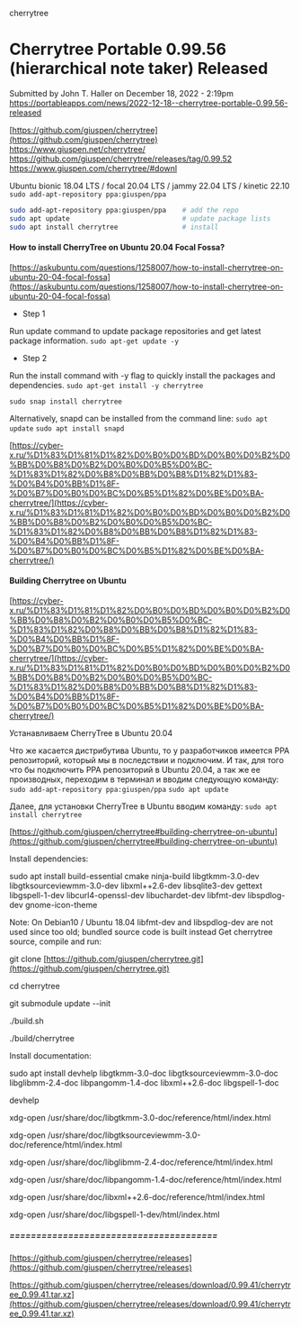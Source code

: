 cherrytree 

# Cherrytree Portable 0.99.56 (hierarchical note taker) Released
Submitted by John T. Haller on December 18, 2022 - 2:19pm
https://portableapps.com/news/2022-12-18--cherrytree-portable-0.99.56-released

[https://github.com/giuspen/cherrytree](https://github.com/giuspen/cherrytree)
https://www.giuspen.net/cherrytree/
https://github.com/giuspen/cherrytree/releases/tag/0.99.52
https://www.giuspen.com/cherrytree/#downl

Ubuntu bionic 18.04 LTS / focal 20.04 LTS / jammy 22.04 LTS / kinetic 22.10
`sudo add-apt-repository ppa:giuspen/ppa`

```bash
sudo add-apt-repository ppa:giuspen/ppa    # add the repo
sudo apt update                            # update package lists
sudo apt install cherrytree                # install
```

#### How to install CherryTree on Ubuntu 20.04 Focal Fossa?

[https://askubuntu.com/questions/1258007/how-to-install-cherrytree-on-ubuntu-20-04-focal-fossa](https://askubuntu.com/questions/1258007/how-to-install-cherrytree-on-ubuntu-20-04-focal-fossa)

* Step 1

Run update command to update package repositories and get latest package information.
`sudo apt-get update -y`

* Step 2

Run the install command with -y flag to quickly install the packages and dependencies.
`sudo apt-get install -y cherrytree`

`sudo snap install cherrytree`

Alternatively, snapd can be installed from the command line:
`sudo apt update`
`sudo apt install snapd`

[https://cyber-x.ru/%D1%83%D1%81%D1%82%D0%B0%D0%BD%D0%B0%D0%B2%D0%BB%D0%B8%D0%B2%D0%B0%D0%B5%D0%BC-%D1%83%D1%82%D0%B8%D0%BB%D0%B8%D1%82%D1%83-%D0%B4%D0%BB%D1%8F-%D0%B7%D0%B0%D0%BC%D0%B5%D1%82%D0%BE%D0%BA-cherrytree/](https://cyber-x.ru/%D1%83%D1%81%D1%82%D0%B0%D0%BD%D0%B0%D0%B2%D0%BB%D0%B8%D0%B2%D0%B0%D0%B5%D0%BC-%D1%83%D1%82%D0%B8%D0%BB%D0%B8%D1%82%D1%83-%D0%B4%D0%BB%D1%8F-%D0%B7%D0%B0%D0%BC%D0%B5%D1%82%D0%BE%D0%BA-cherrytree/)

#### Building Cherrytree on Ubuntu

[https://cyber-x.ru/%D1%83%D1%81%D1%82%D0%B0%D0%BD%D0%B0%D0%B2%D0%BB%D0%B8%D0%B2%D0%B0%D0%B5%D0%BC-%D1%83%D1%82%D0%B8%D0%BB%D0%B8%D1%82%D1%83-%D0%B4%D0%BB%D1%8F-%D0%B7%D0%B0%D0%BC%D0%B5%D1%82%D0%BE%D0%BA-cherrytree/](https://cyber-x.ru/%D1%83%D1%81%D1%82%D0%B0%D0%BD%D0%B0%D0%B2%D0%BB%D0%B8%D0%B2%D0%B0%D0%B5%D0%BC-%D1%83%D1%82%D0%B8%D0%BB%D0%B8%D1%82%D1%83-%D0%B4%D0%BB%D1%8F-%D0%B7%D0%B0%D0%BC%D0%B5%D1%82%D0%BE%D0%BA-cherrytree/)

Устанавливаем CherryTree в Ubuntu 20.04

Что же касается дистрибутива Ubuntu, то у разработчиков имеется PPA репозиторий, который мы в последствии и подключим. И так, для того что бы подключить PPA репозиторий в Ubuntu 20.04, а так же ее производных, переходим в терминал и вводим следующую команду:
`sudo add-apt-repository ppa:giuspen/ppa`
`sudo apt update`

Далее, для установки CherryTree в Ubuntu вводим команду:
`sudo apt install cherrytree`

[https://github.com/giuspen/cherrytree#building-cherrytree-on-ubuntu](https://github.com/giuspen/cherrytree#building-cherrytree-on-ubuntu)

Install dependencies:

sudo apt install build-essential cmake ninja-build libgtkmm-3.0-dev libgtksourceviewmm-3.0-dev libxml++2.6-dev libsqlite3-dev gettext libgspell-1-dev libcurl4-openssl-dev libuchardet-dev libfmt-dev libspdlog-dev gnome-icon-theme

Note: On Debian10 / Ubuntu 18.04 libfmt-dev and libspdlog-dev are not used since too old; bundled source code is built instead Get cherrytree source, compile and run:

git clone [https://github.com/giuspen/cherrytree.git](https://github.com/giuspen/cherrytree.git)

cd cherrytree

git submodule update --init

./build.sh

./build/cherrytree

Install documentation:

sudo apt install devhelp libgtkmm-3.0-doc libgtksourceviewmm-3.0-doc libglibmm-2.4-doc libpangomm-1.4-doc libxml++2.6-doc libgspell-1-doc

devhelp

xdg-open /usr/share/doc/libgtkmm-3.0-doc/reference/html/index.html

xdg-open /usr/share/doc/libgtksourceviewmm-3.0-doc/reference/html/index.html

xdg-open /usr/share/doc/libglibmm-2.4-doc/reference/html/index.html

xdg-open /usr/share/doc/libpangomm-1.4-doc/reference/html/index.html

xdg-open /usr/share/doc/libxml++2.6-doc/reference/html/index.html

xdg-open /usr/share/doc/libgspell-1-dev/html/index.html

##### =======================================

[https://github.com/giuspen/cherrytree/releases](https://github.com/giuspen/cherrytree/releases)

[https://github.com/giuspen/cherrytree/releases/download/0.99.41/cherrytree_0.99.41.tar.xz](https://github.com/giuspen/cherrytree/releases/download/0.99.41/cherrytree_0.99.41.tar.xz)